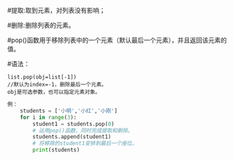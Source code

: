 #提取:取到元素，对列表没有影响；

#删除:删除列表的元素。

#pop()函数用于移除列表中的一个元素（默认最后一个元素），并且返回该元素的值。

#语法：

    list.pop(obj=list[-1]) 
    //默认为index=-1，删除最后一个元素。
    obj是可选参数，也可以指定元素对象。

```python
例：
	students = ['小明','小红','小刚']
	for i in range(3):
	    student1 = students.pop(0)  
        # 运用pop()函数，同时完成提取和删除。
	    students.append(student1)  
        # 将移除的student1安排到最后一个座位。
	    print(students)
```